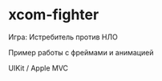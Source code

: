 # xcom-fighter

Игра: Истребитель против НЛО

Пример работы с фреймами и анимацией

UIKit / Apple MVC
